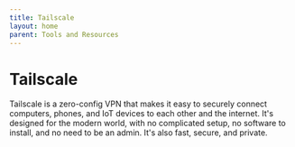 ```yaml
---
title: Tailscale
layout: home
parent: Tools and Resources
---
```


# Tailscale
Tailscale is a zero-config VPN that makes it easy to securely connect computers, phones, and IoT devices to each other and the internet. It's designed for the modern world, with no complicated setup, no software to install, and no need to be an admin. It's also fast, secure, and private.